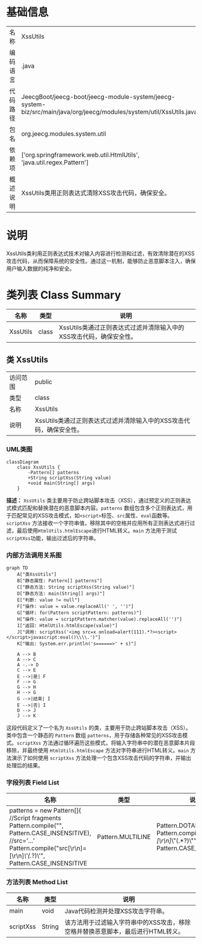 # 基础信息

|      |      |
|------|------|
| 名称 | XssUtils |
| 编码语言 | .java |
| 代码路径 | JeecgBoot/jeecg-boot/jeecg-module-system/jeecg-system-biz/src/main/java/org/jeecg/modules/system/util/XssUtils.java |
| 包名 | org.jeecg.modules.system.util |
| 依赖项 | ['org.springframework.web.util.HtmlUtils', 'java.util.regex.Pattern'] |
| 概述说明 | XssUtils类用正则表达式清除XSS攻击代码，确保安全。 |

# 说明

XssUtils类利用正则表达式技术对输入内容进行检测和过滤，有效清除潜在的XSS攻击代码，从而保障系统的安全性。通过这一机制，能够防止恶意脚本注入，确保用户输入数据的纯净和安全。

# 类列表 Class Summary

| 名称   | 类型  | 说明 |
|-------|------|-------------|
| XssUtils | class | XssUtils类通过正则表达式过滤并清除输入中的XSS攻击代码，确保安全性。 |



## 类 XssUtils

|      |      |
|------|------|
| 访问范围 | public |
| 类型 | class |
| 名称 | XssUtils |
| 说明 | XssUtils类通过正则表达式过滤并清除输入中的XSS攻击代码，确保安全性。 |


### UML类图

```mermaid
classDiagram
    class XssUtils {
        -Pattern[] patterns
        +String scriptXss(String value)
        +void main(String[] args)
    }
```

**描述：**
`XssUtils` 类主要用于防止跨站脚本攻击（XSS），通过预定义的正则表达式模式匹配和替换潜在的恶意脚本内容。`patterns` 数组包含多个正则表达式，用于匹配常见的XSS攻击模式，如`<script>`标签、`src`属性、`eval`函数等。`scriptXss` 方法接收一个字符串值，移除其中的空格并应用所有正则表达式进行过滤，最后使用`HtmlUtils.htmlEscape`进行HTML转义。`main` 方法用于测试`scriptXss`功能，输出过滤后的字符串。


### 内部方法调用关系图

```mermaid
graph TD
    A["类XssUtils"]
    B["静态属性: Pattern[] patterns"]
    C["静态方法: String scriptXss(String value)"]
    D["静态方法: main(String[] args)"]
    E["判断: value != null"]
    F["操作: value = value.replaceAll(' ', '')"]
    G["循环: for(Pattern scriptPattern: patterns)"]
    H["操作: value = scriptPattern.matcher(value).replaceAll('')"]
    I["返回: HtmlUtils.htmlEscape(value)"]
    J["调用: scriptXss('<img src=x onload=alert(111).*?><script></script>javascript:eval()\\\\.')"]
    K["输出: System.err.println('s======>' + s)"]

    A --> B
    A --> C
    A -.-> D
    C --> E
    E -->|是| F
    F --> G
    G --> H
    H --> G
    G -->|结束| I
    E -->|否| I
    D --> J
    J --> K
```

这段代码定义了一个名为 `XssUtils` 的类，主要用于防止跨站脚本攻击（XSS）。类中包含一个静态的 `Pattern` 数组 `patterns`，用于存储各种常见的XSS攻击模式。`scriptXss` 方法通过循环遍历这些模式，将输入字符串中的潜在恶意脚本片段移除，并最终使用 `HtmlUtils.htmlEscape` 方法对字符串进行HTML转义。`main` 方法演示了如何使用 `scriptXss` 方法处理一个包含XSS攻击代码的字符串，并输出处理后的结果。

### 字段列表 Field List

| 名称  | 类型  | 说明 |
|-------|-------|------|
| patterns = new Pattern[]{        //Script fragments        Pattern.compile("<script>(.*?)</script>", Pattern.CASE_INSENSITIVE),        //src='...'        Pattern.compile("src[\r\n]*=[\r\n]*\\\'(.*?)\\\'", Pattern.CASE_INSENSITIVE | Pattern.MULTILINE | Pattern.DOTALL),        Pattern.compile("src[\r\n]*=[\r\n]*\\\"(.*?)\\\"", Pattern.CASE_INSENSITIVE | Pattern.MULTILINE | Pattern.DOTALL),        //script tags        Pattern.compile("</script>", Pattern.CASE_INSENSITIVE),        Pattern.compile("<script(.*?)>", Pattern.CASE_INSENSITIVE | Pattern.MULTILINE | Pattern.DOTALL),        //eval(...)        Pattern.compile("eval\\((.*?)\\)", Pattern.CASE_INSENSITIVE | Pattern.MULTILINE | Pattern.DOTALL),        //expression(...)        Pattern.compile("e­xpression\\((.*?)\\)", Pattern.CASE_INSENSITIVE | Pattern.MULTILINE | Pattern.DOTALL),        //javascript:...        Pattern.compile("javascript:", Pattern.CASE_INSENSITIVE),        //vbscript:...        Pattern.compile("vbscript:", Pattern.CASE_INSENSITIVE),        //onload(...)=...        Pattern.compile("onload(.*?)=", Pattern.CASE_INSENSITIVE | Pattern.MULTILINE | Pattern.DOTALL),    } | Pattern[] | 定义多个正则表达式模式，用于匹配脚本片段、src属性、脚本标签等。 |

### 方法列表 Method List

| 名称  | 类型  | 说明 |
|-------|-------|------|
| main | void | Java代码检测并处理XSS攻击字符串。 |
| scriptXss | String | 该方法用于过滤输入字符串中的XSS攻击，移除空格并替换恶意脚本，最后进行HTML转义。 |




